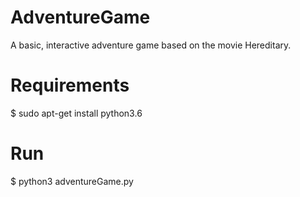 # AdventureGame
A basic, interactive adventure game based on the movie Hereditary. 

# Requirements
$ sudo apt-get install python3.6

# Run
$ python3 adventureGame.py

